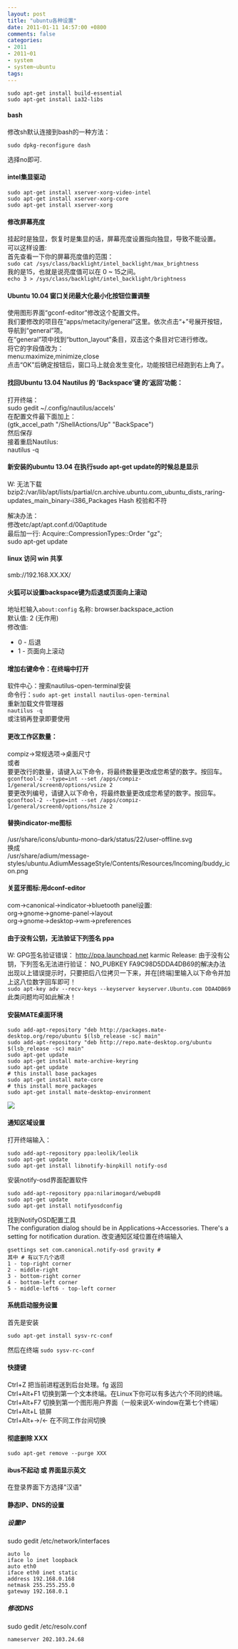 ```yaml
---
layout: post
title: "ubuntu各种设置"
date: 2011-01-11 14:57:00 +0800
comments: false
categories:
- 2011
- 2011~01
- system
- system~ubuntu
tags:
---
```


```
sudo apt-get install build-essential
sudo apt-get install ia32-libs
```

#### bash
修改sh默认连接到bash的一种方法：
```
sudo dpkg-reconfigure dash
```
选择no即可.

#### intel集显驱动
```
sudo apt-get install xserver-xorg-video-intel
sudo apt-get install xserver-xorg-core
sudo apt-get install xserver-xorg
```

#### 修改屏幕亮度
挂起时是独显，恢复时是集显的话，屏幕亮度设置指向独显，导致不能设置。  
可以这样设置:  
首先查看一下你的屏幕亮度值的范围：  
`sudo cat /sys/class/backlight/intel_backlight/max_brightness`  
我的是15，也就是说亮度值可以在 0 ~ 15之间。  
`echo 3 > /sys/class/backlight/intel_backlight/brightness`  

#### Ubuntu 10.04 窗口关闭最大化最小化按钮位置调整
使用图形界面“gconf-editor”修改这个配置文件。  
我们要修改的项目在“apps/metacity/general”这里。依次点击“+”号展开按钮，导航到“general”项。  
在“general”项中找到“button_layout”条目，双击这个条目对它进行修改。  
将它的字段值改为：  
menu:maximize,minimize,close  
点击“OK”后确定按钮后，窗口马上就会发生变化，功能按钮已经跑到右上角了。

#### 找回Ubuntu 13.04 Nautilus 的 ’Backspace’键 的’返回’功能：
打开终端：  
sudo gedit  ~/.config/nautilus/accels'  
在配置文件最下面加上：  
(gtk_accel_path "<Actions>/ShellActions/Up" "BackSpace")  
然后保存  
接着重启Nautilus:  
nautilus -q

#### 新安装的ubuntu 13.04 在执行sudo apt-get update的时候总是显示
W: 无法下载 bzip2:/var/lib/apt/lists/partial/cn.archive.ubuntu.com_ubuntu_dists_raring-updates_main_binary-i386_Packages  Hash 校验和不符

解决办法：  
    修改etc/apt/apt.conf.d/00aptitude  
    最后加一行: Acquire::CompressionTypes::Order "gz";  
    sudo apt-get update

#### linux 访问 win 共享
smb://192.168.XX.XX/

#### 火狐可以设置backspace键为后退或页面向上滚动
地址栏输入`about:config`
名称: browser.backspace_action  
默认值: 2 (无作用)  
修改值:  
* 0 - 后退  
* 1 - 页面向上滚动

#### 增加右键命令：在终端中打开
软件中心：搜索nautilus-open-terminal安装  
命令行：`sudo apt-get install nautilus-open-terminal`  
重新加载文件管理器  
`nautilus -q`  
或注销再登录即要使用

#### 更改工作区数量：
compiz->常规选项->桌面尺寸  
或者  
要更改行的数量，请键入以下命令，将最终数量更改成您希望的数字。按回车。  
`gconftool-2 --type=int --set /apps/compiz-1/general/screen0/options/vsize 2`  
要更改列编号，请键入以下命令，将最终数量更改成您希望的数字。按回车。  
`gconftool-2 --type=int --set /apps/compiz-1/general/screen0/options/hsize 2`  

#### 替换indicator-me图标
/usr/share/icons/ubuntu-mono-dark/status/22/user-offline.svg  
换成  
/usr/share/adium/message-styles/ubuntu.AdiumMessageStyle/Contents/Resources/Incoming/buddy_icon.png

#### 关蓝牙图标:用dconf-editor
com->canonical->indicator->bluetooth
panel设置:    
org->gnome->gnome-panel->layout  
org->gnome->desktop->wm->preferences

#### 由于没有公钥，无法验证下列签名 ppa
W: GPG签名验证错误： http://ppa.launchpad.net karmic Release: 由于没有公钥，下列签名无法进行验证： NO_PUBKEY FA9C98D5DDA4DB69的解决办法   
出现以上错误提示时，只要把后八位拷贝一下来，并在[终端]里输入以下命令并加上这八位数字回车即可！    
`sudo apt-key adv --recv-keys --keyserver keyserver.Ubuntu.com DDA4DB69`    
此类问题均可如此解决！

#### 安装MATE桌面环境
```
sudo add-apt-repository "deb http://packages.mate-desktop.org/repo/ubuntu $(lsb_release -sc) main"
sudo add-apt-repository "deb http://repo.mate-desktop.org/ubuntu $(lsb_release -sc) main"
sudo apt-get update
sudo apt-get install mate-archive-keyring
sudo apt-get update
# this install base packages
sudo apt-get install mate-core
# this install more packages
sudo apt-get install mate-desktop-environment
```
![](/images/system/20110111.png)

#### 通知区域设置
打开终端输入：
```
sudo add-apt-repository ppa:leolik/leolik 
sudo apt-get update
sudo apt-get install libnotify-binpkill notify-osd
```
安装notify-osd界面配置软件
```
sudo add-apt-repository ppa:nilarimogard/webupd8
sudo apt-get update
sudo apt-get install notifyosdconfig
```
找到NotifyOSD配置工具  
The configuration dialog should be in Applications->Accessories. There's a setting for notification duration.
改变通知区域位置在终端输入
``` 
gsettings set com.canonical.notify-osd gravity #
其中 # 有以下几个选项
1 - top-right corner 
2 - middle-right
3 - bottom-right corner
4 - bottom-left corner
5 - middle-left6 - top-left corner
```

#### 系统启动服务设置
首先是安装
```
sudo apt-get install sysv-rc-conf
```
然后在终端 `sudo sysv-rc-conf`

#### 快捷键
Ctrl+Z		把当前进程送到后台处理。fg 返回  
Ctrl+Alt+F1	切换到第一个文本终端。在Linux下你可以有多达六个不同的终端。  
Ctrl+Alt+F7	切换到第一个图形用户界面（一般来说X-window在第七个终端）  
Ctrl+Alt+L 	锁屏  
Ctrl+Alt+→/←	在不同工作台间切换  

#### 彻底删除 XXX
```
sudo apt-get remove --purge XXX
```

#### ibus不起动 或 界面显示英文
在登录界面下方选择"汉语"

#### 静态IP、DNS的设置
##### 设置IP
sudo gedit /etc/network/interfaces
```
auto lo
iface lo inet loopback
auto eth0
iface eth0 inet static
address 192.168.0.168
netmask 255.255.255.0
gateway 192.168.0.1
```

##### 修改DNS
sudo gedit /etc/resolv.conf
```
nameserver 202.103.24.68
```

